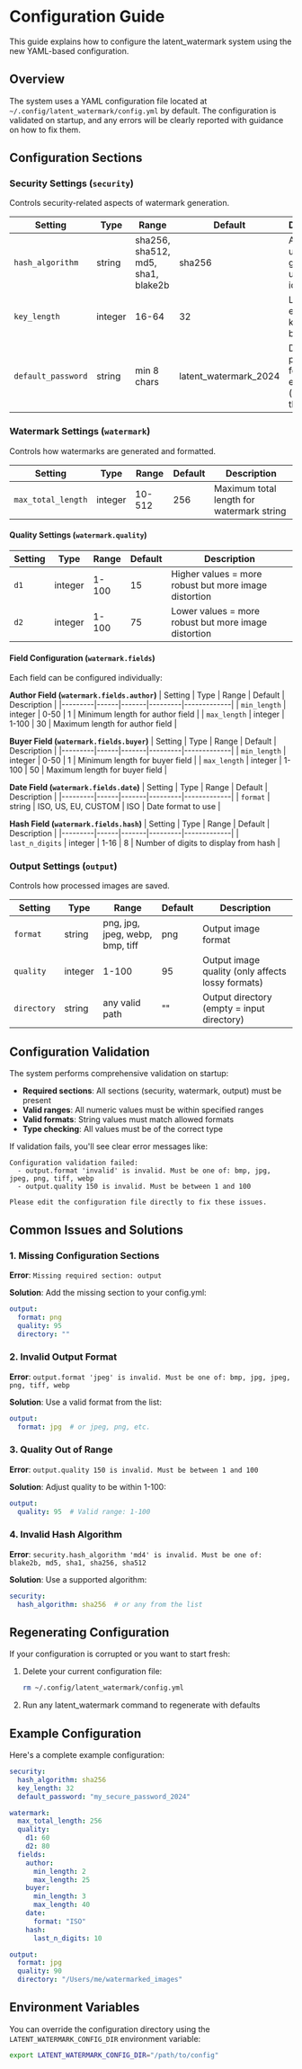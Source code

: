 # Configuration Guide

This guide explains how to configure the latent_watermark system using the new YAML-based configuration.

## Overview

The system uses a YAML configuration file located at `~/.config/latent_watermark/config.yml` by default. The configuration is validated on startup, and any errors will be clearly reported with guidance on how to fix them.

## Configuration Sections

### Security Settings (`security`)

Controls security-related aspects of watermark generation.

| Setting | Type | Range | Default | Description |
|---------|------|-------|---------|-------------|
| `hash_algorithm` | string | sha256, sha512, md5, sha1, blake2b | sha256 | Algorithm used for generating unique identifiers |
| `key_length` | integer | 16-64 | 32 | Length of encryption keys in bytes |
| `default_password` | string | min 8 chars | latent_watermark_2024 | Default password for encryption (change this!) |

### Watermark Settings (`watermark`)

Controls how watermarks are generated and formatted.

| Setting | Type | Range | Default | Description |
|---------|------|-------|---------|-------------|
| `max_total_length` | integer | 10-512 | 256 | Maximum total length for watermark string |

#### Quality Settings (`watermark.quality`)

| Setting | Type | Range | Default | Description |
|---------|------|-------|---------|-------------|
| `d1` | integer | 1-100 | 15 | Higher values = more robust but more image distortion |
| `d2` | integer | 1-100 | 75 | Lower values = more robust but more image distortion |

#### Field Configuration (`watermark.fields`)

Each field can be configured individually:

**Author Field (`watermark.fields.author`)**
| Setting | Type | Range | Default | Description |
|---------|------|-------|---------|-------------|
| `min_length` | integer | 0-50 | 1 | Minimum length for author field |
| `max_length` | integer | 1-100 | 30 | Maximum length for author field |

**Buyer Field (`watermark.fields.buyer`)**
| Setting | Type | Range | Default | Description |
|---------|------|-------|---------|-------------|
| `min_length` | integer | 0-50 | 1 | Minimum length for buyer field |
| `max_length` | integer | 1-100 | 50 | Maximum length for buyer field |

**Date Field (`watermark.fields.date`)**
| Setting | Type | Range | Default | Description |
|---------|------|-------|---------|-------------|
| `format` | string | ISO, US, EU, CUSTOM | ISO | Date format to use |

**Hash Field (`watermark.fields.hash`)**
| Setting | Type | Range | Default | Description |
|---------|------|-------|---------|-------------|
| `last_n_digits` | integer | 1-16 | 8 | Number of digits to display from hash |

### Output Settings (`output`)

Controls how processed images are saved.

| Setting | Type | Range | Default | Description |
|---------|------|-------|---------|-------------|
| `format` | string | png, jpg, jpeg, webp, bmp, tiff | png | Output image format |
| `quality` | integer | 1-100 | 95 | Output image quality (only affects lossy formats) |
| `directory` | string | any valid path | "" | Output directory (empty = input directory) |

## Configuration Validation

The system performs comprehensive validation on startup:

- **Required sections**: All sections (security, watermark, output) must be present
- **Valid ranges**: All numeric values must be within specified ranges
- **Valid formats**: String values must match allowed formats
- **Type checking**: All values must be of the correct type

If validation fails, you'll see clear error messages like:

```
Configuration validation failed:
  - output.format 'invalid' is invalid. Must be one of: bmp, jpg, jpeg, png, tiff, webp
  - output.quality 150 is invalid. Must be between 1 and 100

Please edit the configuration file directly to fix these issues.
```

## Common Issues and Solutions

### 1. Missing Configuration Sections

**Error**: `Missing required section: output`

**Solution**: Add the missing section to your config.yml:

```yaml
output:
  format: png
  quality: 95
  directory: ""
```

### 2. Invalid Output Format

**Error**: `output.format 'jpeg' is invalid. Must be one of: bmp, jpg, jpeg, png, tiff, webp`

**Solution**: Use a valid format from the list:

```yaml
output:
  format: jpg  # or jpeg, png, etc.
```

### 3. Quality Out of Range

**Error**: `output.quality 150 is invalid. Must be between 1 and 100`

**Solution**: Adjust quality to be within 1-100:

```yaml
output:
  quality: 95  # Valid range: 1-100
```

### 4. Invalid Hash Algorithm

**Error**: `security.hash_algorithm 'md4' is invalid. Must be one of: blake2b, md5, sha1, sha256, sha512`

**Solution**: Use a supported algorithm:

```yaml
security:
  hash_algorithm: sha256  # or any from the list
```

## Regenerating Configuration

If your configuration is corrupted or you want to start fresh:

1. Delete your current configuration file:
   ```bash
   rm ~/.config/latent_watermark/config.yml
   ```

2. Run any latent_watermark command to regenerate with defaults

## Example Configuration

Here's a complete example configuration:

```yaml
security:
  hash_algorithm: sha256
  key_length: 32
  default_password: "my_secure_password_2024"

watermark:
  max_total_length: 256
  quality:
    d1: 60
    d2: 80
  fields:
    author:
      min_length: 2
      max_length: 25
    buyer:
      min_length: 3
      max_length: 40
    date:
      format: "ISO"
    hash:
      last_n_digits: 10

output:
  format: jpg
  quality: 90
  directory: "/Users/me/watermarked_images"
```

## Environment Variables

You can override the configuration directory using the `LATENT_WATERMARK_CONFIG_DIR` environment variable:

```bash
export LATENT_WATERMARK_CONFIG_DIR="/path/to/config"
```